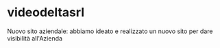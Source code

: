 # videodeltasrl
Nuovo sito aziendale:
abbiamo ideato e realizzato un nuovo sito per dare visibilità all'Azienda
